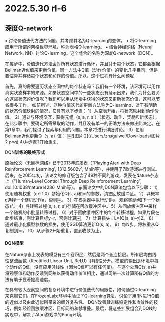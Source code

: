 # 2022.5.30 rl-6

## 深度Q-network

▪  讨论价值迭代方法的问题，并考虑其名为Q-learning的变体。
▪  将Q-learning应用于所谓的网格世界环境，称为表格Q-learning。
▪  结合神经网络（Neural Network, NN）讨论Q-learning。这个组合的名称为深度Q-network（DQN）。

在每步中，价值迭代方法会对所有状态进行循环，并且对于每个状态，它都会根据Bellman近似值来更新价值。同一方法中Q值（动作价值）的变化几乎相同，但是要估算并存储每个状态和动作的价值。所以，这个过程有什么问题呢

首先，真的需要遍历状态空间中的每个状态吗？我们有一个环境，该环境可以用作真实状态样本的来源。如果状态空间中的一些状态没有展示出来，我们为什么要关心这些状态的价值呢？我们可以用从环境中获得的状态来更新状态价值，这可以节省很多工作。
如前所述，这种价值迭代的更新方法称为Q-learning，对于有明确的状态价值映射的情况，它具有以下步骤：
1）从空表开始，将状态映射到动作价值。
2）通过与环境交互，获得元组（s, a, r, s'）（状态、动作、奖励和新状态）。在此步骤中，要确定所需采取的动作，并且没有单一的正确方法来做出此决定。在第1章中，我们探讨了探索与利用的问题。本章将进行详细讨论。
3）使用Bellman近似更新Q（s, a）值：
￼![图片 2](/Users/zhuguiwei/Downloads/图片 2.png)
4)从步骤2开始重复。

DQN**训练的最终形式**

原始论文（无目标网络）已于2013年底发表（“Playing Atari with Deep Reinforcement Learning”, 1312.5602v1, Mnih等），并使用了7款游戏进行测试。后来，在2015年初，该论文的修订版包含了49种不同的游戏，发表在Nature杂志上（“Human-Level Control Through Deep Reinforcement Learning”, doi:10.1038/nature14236, Mnih等）。
前面论文中的DQN算法包含以下步骤：
1）使用随机权重（ε←1.0）初始化Q(s, a)和￼的参数，清空回放缓冲区。
2）以概率ε选择一个随机动作a，否则￼。
3）在模拟器中执行动作a，观察奖励r和下一个状态s'。
4）将转移过程(s, a, r, s')存储在回放缓冲区中。
5）从回放缓冲区中采样一个随机的小批量转移过程。
6）对于回放缓冲区中的每个转移过程，如果片段在此步结束，则计算目标y=r，否则计算￼。
7）计算损失：L=(Q(s, a)–y)2。
8）通过最小化模型参数的损失，使用SGD算法更新Q(s, a)。
9）每N步，将权重从Q复制到￼。
10）从步骤2开始重复，直到收敛为止。

#### DQN模型

在Nature杂志上发表的模型有三个卷积层，然后是两个全连接层。所有层均由线性整流函数（Rectified Linear Unit, ReLU）非线性分开。模型的输出是环境中每个动作的Q值，没有应用非线性（因为Q值可以有任何值）。与逐个处理Q(s, a)并将观察值和动作反馈到网络以获得动作价值相比，通过网络一次计算所有Q值的方法有助于显著提高速度。

在具有较大观察空间的复杂环境中进行价值迭代的局限性，如何通过Q-learning来克服它们。在FrozenLake环境中验证了Q-learning算法，讨论了用NN进行Q值的近似以及由此近似所带来的额外复杂性。
DQN改善其训练稳定性和收敛性的技巧，例如经验回放缓冲区、目标网络和帧堆叠。最后，将这些扩展组合到DQN的实现中，解决了Atari游戏中的Pong环境。

